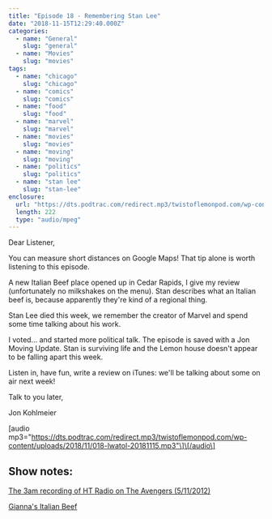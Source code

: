 ```yaml
---
title: "Episode 18 - Remembering Stan Lee"
date: "2018-11-15T12:29:40.000Z"
categories:
  - name: "General"
    slug: "general"
  - name: "Movies"
    slug: "movies"
tags:
  - name: "chicago"
    slug: "chicago"
  - name: "comics"
    slug: "comics"
  - name: "food"
    slug: "food"
  - name: "marvel"
    slug: "marvel"
  - name: "movies"
    slug: "movies"
  - name: "moving"
    slug: "moving"
  - name: "politics"
    slug: "politics"
  - name: "stan lee"
    slug: "stan-lee"
enclosure:
  url: "https://dts.podtrac.com/redirect.mp3/twistoflemonpod.com/wp-content/uploads/2018/11/018-lwatol-20181115.mp3"
  length: 222
  type: "audio/mpeg"
---
```


Dear Listener,

You can measure short distances on Google Maps! That tip alone is worth listening to this episode.

A new Italian Beef place opened up in Cedar Rapids, I give my review (unfortunately no milkshakes on the menu). Stan describes what an Italian beef is, because apparently they're kind of a regional thing.

Stan Lee died this week, we remember the creator of Marvel and spend some time talking about his work.

I voted... and started more political talk. The episode is saved with a Jon Moving Update. Stan is surviving life and the Lemon house doesn't appear to be falling apart this week.

Listen in, have fun, write a review on iTunes: we'll be talking about some on air next week!

Talk to you later,

Jon Kohlmeier

\[audio mp3="https://dts.podtrac.com/redirect.mp3/twistoflemonpod.com/wp-content/uploads/2018/11/018-lwatol-20181115.mp3"\]\[/audio\]

## Show notes:

[The 3am recording of HT Radio on The Avengers (5/11/2012)](https://media.higherthings.org/podcasts/legacy-cast/episode-186-may-11th-2012/)

[Gianna's Italian Beef](http://giannasbeef.com)
